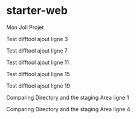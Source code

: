 # starter-web
Mon Joli Projet

Test difftool ajout ligne 3

Test difftool ajout ligne 7

Test difftool ajout ligne 11

Test difftool ajout ligne 15

Test difftool ajout ligne 19

Comparing Directory and the staging Area ligne 1

Comparing Directory and the staging Area ligne 4
